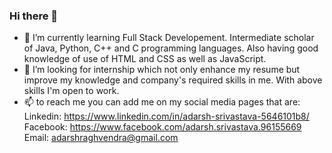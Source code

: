 ### Hi there 👋

<!--
**Adarsh-0001/Adarsh-0001** is a ✨ _special_ ✨ repository because its `README.md` (this file) appears on your GitHub profile.

Here are some ideas to get you started:

- 🔭 I’m currently working on ...
- 🌱 I’m currently learning ...
- 👯 I’m looking to collaborate on ...
- 🤔 I’m looking for help with ...
- 💬 Ask me about ...
- 📫 How to reach me: ...
- 😄 Pronouns: ...
- ⚡ Fun fact: ...
-->
- 🌱 I’m currently learning Full Stack Developement. Intermediate scholar of Java, Python, C++ and C programming languages. Also having good knowledge of use of HTML and CSS as well as JavaScript. 
- 👯 I’m looking for internship which not only enhance my resume but improve my knowledge and company's required skills in me. With above skills I'm open to work.
- 📫 to reach me you can add me on my social media pages that are: <br>
      Linkedin: https://www.linkedin.com/in/adarsh-srivastava-5646101b8/ <br>
      Facebook: https://www.facebook.com/adarsh.srivastava.96155669 <br>
      Email: adarshraghvendra@gmail.com
      
